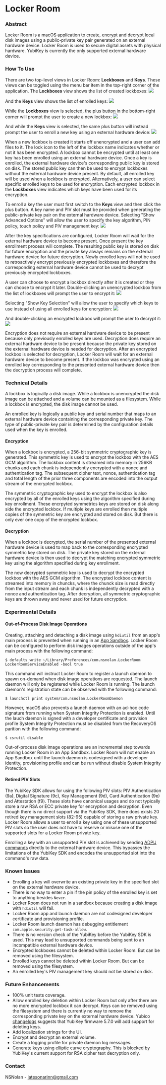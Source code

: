 # Locker Room

### Abstract

Locker Room is a macOS application to create, encrypt and decrypt local disk images using a public-private key pair generated on an external hardware device. Locker Room is used to secure digital assets with physical hardware. YubiKey is currently the only supported external hardware device.

### How To Use

There are two top-level views in Locker Room: **Lockboxes** and **Keys**. These views can be toggled using the menu bar item in the top-right corner of the application. The **Lockboxes** view shows the list of created lockboxes:
![](Images/Locker-Room-Lockboxes.png)

And the **Keys** view shows the list of enrolled keys:
![](Images/Locker-Room-Keys.png)

While the **Lockboxes** view is selected, the plus button in the bottom-right corner will prompt the user to create a new lockbox:
![](Images/Locker-Room-Add-Lockbox.png)

And while the **Keys** view is selected, the same plus button will instead prompt the user to enroll a new key using an external hardware device:
![](Images/Locker-Room-Add-Key.png)

When a new lockbox is created it starts off unencrypted and a user can add files to it. The lock icon to the left of the lockbox name indicates whether or not it has been encrypted. A lockbox cannot be encrypted until at least one key has been enrolled using an external hardware device. Once a key is enrolled, the external hardware device's corresponding public key is stored on disk. The stored public key can then be used to encrypt lockboxes without the external hardware device present. By default, all enrolled key will be used when a lockbox is encrypted. Alternatively, a user can select specific enrolled keys to be used for encryption. Each encrypted lockbox in the **Lockboxes** view indicates which keys have been used for its encryption.

To enroll a key the user must first switch to the **Keys** view and then click the plus button. A key name and PIV slot must be provided when generating the public-private key pair on the external hardware device. Selecting "Show Advanced Options" will allow the user to specify the key algorithm, PIN policy, touch policy and PIV management key:
![](Images/Locker-Room-Add-Key-Advanced.png)

 After the key specifications are configured, Locker Room will wait for the external hardware device to become present. Once present the key enrollment process will complete. The resulting public key is stored on disk for future encryption and the private key always remains on the external hardware device for future decryption. Newly enrolled keys will not be used to retroactively encrypt previously encrypted lockboxes and therefore the corresponding external hardware device cannot be used to decrypt previously encrypted lockboxes.

A user can choose to encrypt a lockbox directly after it is created or they can choose to encrypt it later. Double-clicking an unencrypted lockbox from the list of lockboxes will prompt the user to encrypt it:
![](Images/Locker-Room-Encrypt-Lockbox.png)

Selecting "Show Key Selection" will allow the user to specify which keys to use instead of using all enrolled keys for encryption:
![](Images/Locker-Room-Encrypt-Lockbox-Key-Selection.png)

And double-clicking an encrypted lockbox will prompt the user to decrypt it:
![](Images/Locker-Room-Decrypt-Lockbox.png) 

Encryption does not require an external hardware device to be present because only previously enrolled keys are used. Decryption does require an external hardware device to be present because the private key stored on the external hardware device is needed for decryption. After an encrypted lockbox is selected for decryption, Locker Room will wait for an external hardware device to become present. If the lockbox was encrypted using an enrolled key corresponding to the presented external hardware device then the decryption process will complete.

### Technical Details

A lockbox is logically a disk image. While a lockbox is unencrypted the disk image can be attached and a volume can be mounted as a filesystem. While a lockbox is encrypted, the disk image cannot be used.

An enrolled key is logically a public key and serial number that maps to an external hardware device containing the corresponding private key. The type of public-private key pair is determined by the configuration details used when the key is enrolled.

#### Encryption

When a lockbox is encrypted, a 256-bit symmetric cryptographic key is generated. This symmetric key is used to encrypt the lockbox with the AES GCM algorithm. The lockbox content is streamed into memory in 256KB chunks and each chunk is independently encrypted with a nonce and authentication tag. The subsequent cipher text, nonce, authentication tag and total length of the prior three components are encoded into the output stream of the encrypted lockbox. 

The symmetric cryptographic key used to encrypt the lockbox is also encrypted by all of the enrolled keys using the algorithm specified during key enrollment. These encrpyted symmetrics keys are stored on disk along side the encrypted lockbox. If multiple keys are enrolled then multiple copies of the symmetric key are encrypted and stored on disk. But there is only ever one copy of the encrypted lockbox.

#### Decryption

When a lockbox is decrypted, the serial number of the presented external hardware device is used to map back to the corresponding encrypted symmetric key stored on disk. The private key stored on the external hardware device is then used to decrypt the matching encrypted symmetric key using the algorithm specified during key enrollment.

The now decrypted symmetric key is used to decrypt the encrypted lockbox with the AES GCM algorithm. The encrypted lockbox content is streamed into memory in chuncks, where the chunck size is read directly from the input stream and each chunk is independently decrypted with a nonce and authentication tag. After decryption, all symmetric cryptographic keys are thrown away and never used for future encryption.

### Experimental Details

#### Out-of-Process Disk Image Operations

Creating, attaching and detaching a disk image using `hdiutil` from an app's main process is prevented when running in an [App Sandbox](https://developer.apple.com/documentation/security/app_sandbox). Locker Room can be configured to perform disk images operations outside of the app's main process with the following command:
```
$ defaults write ~/Library/Preferences/com.nsnolan.LockerRoom LockerRoomServiceEnabled -bool true
```

This command will instruct Locker Room to register a launch daemon to spawn on-demand when disk image operations are requested. The launch daemon will only be registered while Locker Room is running. The launch daemon's registration state can be observed with the following command:
 ```
 $ launchctl print system/com.nsnolan.LockerRoomDaemon
 ```

However, macOS also prevents a launch daemon with an ad-hoc code signature from running when System Integrity Protection is enabled. Until the lauch daemon is signed with a developer certificate and provision profile System Integrity Protection must be disabled from the RecoveryOS parition with the following command:
```
$ csrutil disable
```

Out-of-process disk image operations are an incremental step towards running Locker Room in an App Sandbox. Locker Room will not enable an App Sandbox until the launch daemon is codesigned with a developer identity, provisioning profile and can be run without disable System Integrity Protection. 

#### Retired PIV Slots

The YubiKey SDK allows for using the following PIV slots: PIV Authentication (9a), Digital Signature (9c), Key Management (9d), Card Authentication (9e) and Attestation (f9). These slots have canonical usages and do not typically store a raw RSA or ECC private key for encryption and decryption. Even though there is no direct support via the YubiKey SDK, there does exists 20 retired key management slots (82-95) capable of storing a raw private key. Locker Room allows a user to enroll a key using one of these unsupported PIV slots so the user does not have to reserve or misuse one of the supported slots for a Locker Room private key.

Enrolling a key with an unsupported PIV slot is achieved by sending [ADPU commands](https://docs.yubico.com/yesdk/users-manual/yubikey-reference/apdu.html) directly to the external hardware device. This bypasses the limitations of the YubiKey SDK and encodes the unsupported slot into the command's raw data.

### Known Issues

- Enrolling a key will overwrite an existing private key in the specified slot on the external hardware device.
- There is no way to enter a pin if the pin policy of the enrolled key is set to anything besides `Never`.
- Locker Room does not run in a sandbox because creating a disk image with `hdiutil` will fail.
- Locker Room app and launch daemon are not codesigned developer certificate and provisioning profile.
- Locker Room launch daemon has debugging entitlement `com.apple.security.get-task-allow`.
- There is no version check of the YubiKey before the YubiKey SDK is used. This may lead to unsupported commands being sent to an incompatible external hardware device.
- Encrypted lockboxes cannot be deleted within Locker Room. But can be removed using the filesystem.
- Enrolled keys cannot be deleted within Locker Room. But can be removed using the filesystem.
- An enrolled key's PIV management key should not be stored on disk.

### Future Enhancements

- 100% unit tests coverage.
- Allow enrolled key deletion within Locker Room but only after there are no more encrypted lockbox it can decrypt. Keys can be removed using the filesystem and there is currently no way to remove the corresponding private key on the external hardware device. Yubico [changelogs](https://github.com/Yubico/yubico-piv-tool/blob/master/debian/changelog) suggests that YubiKey firmware 5.7.0 will add support for deleting keys.
- Add localization strings for the UI.
- Encrypt and decrypt an external volume.
- Create a logging profile for private daemon log messages.
- Generate keys using elliptic curve cryptography. This is blocked by YubiKey's current support for RSA cipher text decryption only.

### Contact

NSNolan - latesonarinn@gmail.com
